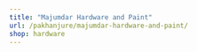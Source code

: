 ```yaml
---
title: "Majumdar Hardware and Paint"
url: /pakhanjure/majumdar-hardware-and-paint/
shop: hardware
---
```

